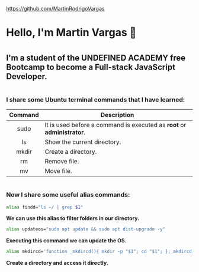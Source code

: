 https://github.com/MartinRodrigoVargas

# Hello, I'm Martin Vargas 👋
#
## I'm a student of the **UNDEFINED ACADEMY** free Bootcamp to become a **Full-stack JavaScript Developer**.
#
### I share some Ubuntu terminal commands that I have learned:
| Command | Description |
| :---: | --- |
|sudo| It is used before a command is executed as **root** or **administrator**. |
|ls| Show the current directory. |
|mkdir| Create a directory. |
|rm| Remove file.|
|mv| Move file. |

#
### Now I share some useful alias commands:
```bash
alias findd="ls ~/ | grep $1" 
```
**We can use this alias to filter folders in our directory.**
```bash
alias updateos="sudo apt update && sudo apt dist-upgrade -y"
```
**Executing this command we can update the OS.**
```bash
alias mkdircd='function _mkdircd(){ mkdir -p "$1"; cd "$1"; };_mkdircd'
``` 
**Create a directory and access it directly.**
